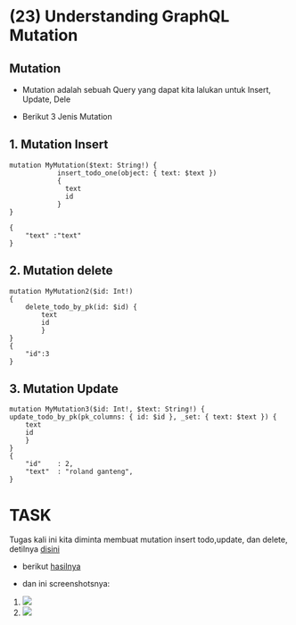 # (23) Understanding GraphQL Mutation

## Mutation

- Mutation adalah sebuah Query yang dapat kita lalukan untuk Insert, Update, Dele

- Berikut 3 Jenis Mutation

## 1. Mutation Insert

```
mutation MyMutation($text: String!) {
            insert_todo_one(object: { text: $text })
            {
              text
              id
            }
}

{
    "text" :"text"
}
```

## 2. Mutation delete

```
mutation MyMutation2($id: Int!)
{
    delete_todo_by_pk(id: $id) {
        text
        id
        }
}
{
    "id":3
}
```

## 3. Mutation Update

```
mutation MyMutation3($id: Int!, $text: String!) {
update_todo_by_pk(pk_columns: { id: $id }, _set: { text: $text }) {
    text
    id
    }
}
{
    "id"    : 2,
    "text"  : "roland ganteng",
}
```

# TASK

Tugas kali ini kita diminta membuat mutation insert todo,update, dan delete, detilnya [disini](https://docs.google.com/document/d/1QB3Yc5irk_zeIYZo5rxR6CGnMXGiICTujlyaWuZ7xqc/edit)

- berikut [hasilnya](praktikum/)

- dan ini screenshotsnya:

1. ![](screenshots/todoInput.jpg.png)
1. ![](screenshots/todoEdit.png.png)
